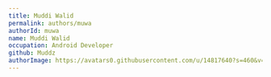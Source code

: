 ```yaml
---
title: Muddi Walid
permalink: authors/muwa
authorId: muwa
name: Muddi Walid
occupation: Android Developer
github: Muddz
authorImage: https://avatars0.githubusercontent.com/u/14817640?s=460&v=4
---
```


